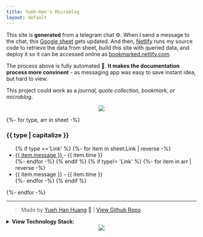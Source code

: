```yaml
---
title: Yueh-Han's Microblog
layout: default
---
```


This site is **generated** from a telegram chat ⚙️. When I send a message to the chat, this [Google sheet](https://docs.google.com/spreadsheets/d/1smw4NS-wkU4qj0Gp2BbTJO5CCeBpms1GnYXYdejsvJg/edit#gid=0) gets updated. And then, [Netlify](netlify.com) runs my source code to retrieve the data from sheet, build this site with queried data, and deploy it so it can be accessed online as [bookmarked.netlify.com](bookmarked.netlify.com). 

The process above is fully automated 🔁. **It makes the documentation process more convinent** - as messaging app was easy to save instant idea, but hard to view. 

This project could work as a *journal, quote collection, bookmark, or microblog*. 

<center class='noStyle'>
<a href='https://app.netlify.com/sites/bmk/deploys'>
<img src='https://api.netlify.com/api/v1/badges/8f688436-973d-4ab9-be07-d4013ccaf8fe/deploy-status'></img>
 </a>
 </center>



{%- for type, arr in sheet -%}
  <h3>{{ type | capitalize }}</h3>

  <ul class="listing">
  {% if type =='Link' %}
  {%- for item in sheet.Link | reverse -%}
    <li><a href={{item.message}} target="_blank">{{ item.message }} </a> <span> - {{ item.time }}<span> </li>
    {%- endfor -%}
  {% endif %}
  {% if type!= 'Link' %}
    {%- for item in arr | reverse -%}
    <li>{{ item.message }}<span> - {{ item.time }}<span></li>
    {%- endfor -%}
  {% endif %}
</ul>
{%- endfor -%}

<br>

---





> Made by [Yueh Han Huang](yhhuang.me) 🌱  | [View Github Repo](https://github.com/Bojne/microblog)

<details>
<summary> <b>View Technology Stack:</b> </summary>
  
<ul class='listing'>
  <li>Telegram: Input interface</li>  
  <li>Google Sheets: The editable database </li>
  <li>Google Script: Connect Telegram with google sheet</li>  
  <li>Netlify: Deployment</li>
  <li>Eleventry: Site generator</li>
</ul>

</details>

<center>
<a href='https://app.netlify.com/start/deploy?repository=https://github.com/Bojne/microblog'>
<img src='https://www.netlify.com/img/deploy/button.svg'></img>
 </a>
 </center>




